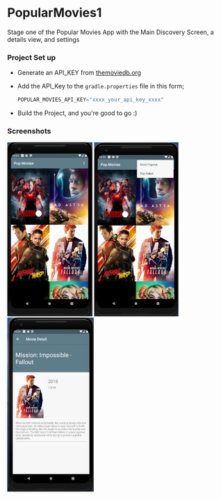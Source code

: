 # PopularMovies1

Stage one of the Popular Movies App with the Main Discovery Screen, a details view, and settings

### Project Set up

* Generate an API_KEY from [themoviedb.org](https://developers.themoviedb.org/)

* Add the API_Key to the `gradle.properties` file in this form;
  
  ```java
  POPULAR_MOVIES_API_KEY="xxxx_your_api_key_xxxx"
  ```

* Build the Project, and you're good to go :)



### Screenshots

<img src="screenshots/screen-1.png" height="400px"/> <img src="screenshots/screen-2.png" height="400px"/>
<img src="screenshots/screen-3.png" height="400px"/>
